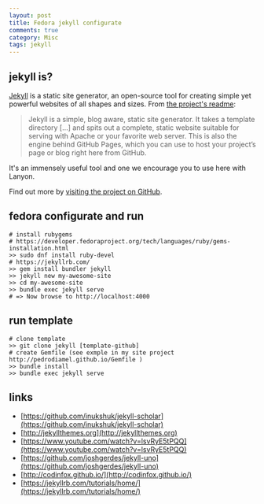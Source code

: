 ```yaml
---
layout: post
title: Fedora jekyll configurate
comments: true
category: Misc
tags: jekyll
---
```



## jekyll is?

[Jekyll](http://jekyllrb.com) is a static site generator, an open-source tool for creating simple yet powerful websites of all shapes and sizes. From [the project's readme](https://github.com/mojombo/jekyll/blob/master/README.markdown):

  > Jekyll is a simple, blog aware, static site generator. It takes a template directory [...] and spits out a complete, static website suitable for serving with Apache or your favorite web server. This is also the engine behind GitHub Pages, which you can use to host your project’s page or blog right here from GitHub.

It's an immensely useful tool and one we encourage you to use here with Lanyon.

Find out more by [visiting the project on GitHub](https://github.com/mojombo/jekyll).

<!-- more -->

## fedora configurate and run

    # install rubygems
    # https://developer.fedoraproject.org/tech/languages/ruby/gems-installation.html
    >> sudo dnf install ruby-devel
    # https://jekyllrb.com/
    >> gem install bundler jekyll
    >> jekyll new my-awesome-site
    >> cd my-awesome-site
    >> bundle exec jekyll serve
    # => Now browse to http://localhost:4000

## run template 

    # clone template
    >> git clone jekyll [template-github]
    # create Gemfile (see exmple in my site project http://pedrodiamel.github.io/Gemfile )
    >> bundle install
    >> bundle exec jekyll serve

## links

* [https://github.com/inukshuk/jekyll-scholar](https://github.com/inukshuk/jekyll-scholar)
* [http://jekyllthemes.org](http://jekyllthemes.org)
* [https://www.youtube.com/watch?v=lsvRyE5tPQQ](https://www.youtube.com/watch?v=lsvRyE5tPQQ)
* [https://github.com/joshgerdes/jekyll-uno](https://github.com/joshgerdes/jekyll-uno)
* [http://codinfox.github.io/](http://codinfox.github.io/)
* [https://jekyllrb.com/tutorials/home/](https://jekyllrb.com/tutorials/home/)

